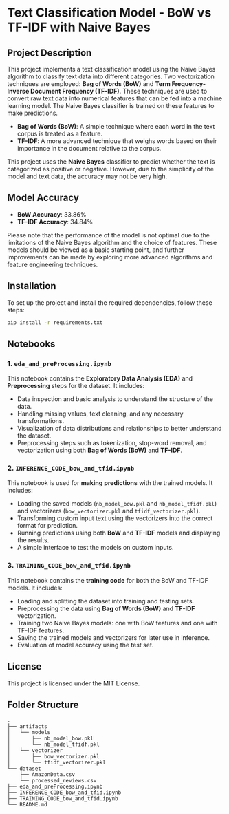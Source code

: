 # Text Classification Model - BoW vs TF-IDF with Naive Bayes

## Project Description

This project implements a text classification model using the Naive Bayes algorithm to classify text data into different categories. Two vectorization techniques are employed: **Bag of Words (BoW)** and **Term Frequency-Inverse Document Frequency (TF-IDF)**. These techniques are used to convert raw text data into numerical features that can be fed into a machine learning model. The Naive Bayes classifier is trained on these features to make predictions.

- **Bag of Words (BoW)**: A simple technique where each word in the text corpus is treated as a feature.
- **TF-IDF**: A more advanced technique that weighs words based on their importance in the document relative to the corpus.

This project uses the **Naive Bayes** classifier to predict whether the text is categorized as positive or negative. However, due to the simplicity of the model and text data, the accuracy may not be very high.

## Model Accuracy

- **BoW Accuracy**: 33.86%
- **TF-IDF Accuracy**: 34.84%

Please note that the performance of the model is not optimal due to the limitations of the Naive Bayes algorithm and the choice of features. These models should be viewed as a basic starting point, and further improvements can be made by exploring more advanced algorithms and feature engineering techniques.

## Installation

To set up the project and install the required dependencies, follow these steps:

```bash
pip install -r requirements.txt
```

## Notebooks

### 1. `eda_and_preProcessing.ipynb`

This notebook contains the **Exploratory Data Analysis (EDA)** and **Preprocessing** steps for the dataset. It includes:

- Data inspection and basic analysis to understand the structure of the data.
- Handling missing values, text cleaning, and any necessary transformations.
- Visualization of data distributions and relationships to better understand the dataset.
- Preprocessing steps such as tokenization, stop-word removal, and vectorization using both **Bag of Words (BoW)** and **TF-IDF**.

### 2. `INFERENCE_CODE_bow_and_tfid.ipynb`

This notebook is used for **making predictions** with the trained models. It includes:

- Loading the saved models (`nb_model_bow.pkl` and `nb_model_tfidf.pkl`) and vectorizers (`bow_vectorizer.pkl` and `tfidf_vectorizer.pkl`).
- Transforming custom input text using the vectorizers into the correct format for prediction.
- Running predictions using both **BoW** and **TF-IDF** models and displaying the results.
- A simple interface to test the models on custom inputs.

### 3. `TRAINING_CODE_bow_and_tfid.ipynb`

This notebook contains the **training code** for both the BoW and TF-IDF models. It includes:

- Loading and splitting the dataset into training and testing sets.
- Preprocessing the data using **Bag of Words (BoW)** and **TF-IDF** vectorization.
- Training two Naive Bayes models: one with BoW features and one with TF-IDF features.
- Saving the trained models and vectorizers for later use in inference.
- Evaluation of model accuracy using the test set.

## License

This project is licensed under the MIT License.

## Folder Structure

```
.
├── artifacts
│   └── models
│       ├── nb_model_bow.pkl
│       └── nb_model_tfidf.pkl
│   └── vectorizer
│       ├── bow_vectorizer.pkl
│       └── tfidf_vectorizer.pkl
└── dataset
    ├── AmazonData.csv
    └── processed_reviews.csv
├── eda_and_preProcessing.ipynb
├── INFERENCE_CODE_bow_and_tfid.ipynb
├── TRAINING_CODE_bow_and_tfid.ipynb
└── README.md
```

